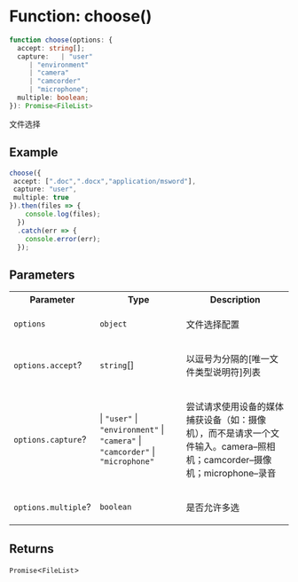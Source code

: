 # Function: choose()

```ts
function choose(options: {
  accept: string[];
  capture:   | "user"
     | "environment"
     | "camera"
     | "camcorder"
     | "microphone";
  multiple: boolean;
}): Promise<FileList>
```

文件选择

## Example

```ts
choose({
 accept: [".doc",".docx","application/msword"],
 capture: "user",
 multiple: true
}).then(files => {
    console.log(files);
  })
  .catch(err => {
    console.error(err);
  });
```

## Parameters

<table>
<tr>
<th>Parameter</th>
<th>Type</th>
<th>Description</th>
</tr>
<tr>
<td>

`options`

</td>
<td>

`object`

</td>
<td>

文件选择配置

</td>
</tr>
<tr>
<td>

`options.accept`?

</td>
<td>

`string`[]

</td>
<td>

以逗号为分隔的[唯一文件类型说明符]列表

</td>
</tr>
<tr>
<td>

`options.capture`?

</td>
<td>

 \| `"user"` \| `"environment"` \| `"camera"` \| `"camcorder"` \| `"microphone"`

</td>
<td>

尝试请求使用设备的媒体捕获设备（如：摄像机），而不是请求一个文件输入。camera–照相机；camcorder–摄像机；microphone–录音

</td>
</tr>
<tr>
<td>

`options.multiple`?

</td>
<td>

`boolean`

</td>
<td>

是否允许多选

</td>
</tr>
</table>

## Returns

`Promise`\<`FileList`\>
